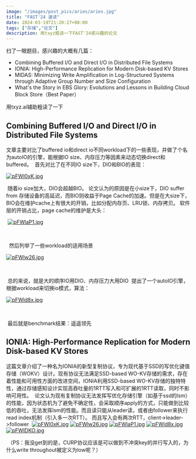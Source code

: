 ```yaml
---
image: "/images/post_pics/aries/aries.jpg"
title: "FAST'24 速读"
date: 2024-03-19T21:20:27+08:00
tags: ["存储","论文"]
description: 用txyz粗读一下FAST'24感兴趣的论文
---
```



扫了一眼题目，感兴趣的大概有几篇：
- Combining Buffered I/O and Direct I/O in Distributed File Systems
- IONIA: High-Performance Replication for Modern Disk-based KV Stores
- MIDAS: Minimizing Write Amplification in Log-Structured Systems through Adaptive Group Number and Size Configuration
- What's the Story in EBS Glory: Evolutions and Lessons in Building Cloud Block Store（Best Paper）

用txyz.ai辅助粗读了一下
﻿
## Combining Buffered I/O and Direct I/O in Distributed File Systems
文章主要对比了buffered io和direct io不同workload下的一些表现，并做了个名为autoIO的引擎，能根据IO size、内存压力等因素来动态切换direct和buffered。
﻿
首先对比了在不同IO size下，DIO和BIO的表现：
﻿

﻿[![pFWl0xK.jpg](https://s21.ax1x.com/2024/03/19/pFWl0xK.jpg)](https://imgse.com/i/pFWl0xK)

﻿
随着io size加大，DIO会超越BIO。
论文认为的原因是在小size下，DIO suffer from 存储设备的高延迟，而BIO则收益于Page Cache的加速。但是在大size下，BIO会在维护cache上有很大的开销，比如分配内存页、LRU锁、内存拷贝。
﻿
软件层的开销占比，page cache的维护是大头：

﻿ [![pFWlaP1.jpg](https://s21.ax1x.com/2024/03/19/pFWlaP1.jpg)](https://imgse.com/i/pFWlaP1)

﻿

﻿
﻿
然后列举了一些workload的适用场景

﻿[![pFWlw26.jpg](https://s21.ax1x.com/2024/03/19/pFWlw26.jpg)](https://imgse.com/i/pFWlw26)

﻿

﻿
总的来说，就是大的顺序IO用DIO、内存压力大用DIO
﻿
提出了一个autoIO引擎，根据workload来切换io模式，算法：

[![pFWld8x.jpg](https://s21.ax1x.com/2024/03/19/pFWld8x.jpg)](https://imgse.com/i/pFWld8x)

﻿

﻿
最后就是benchmark结果：遥遥领先
﻿
## IONIA: High-Performance Replication for Modern Disk-based KV Stores
这篇文章介绍了一种名为IONIA的新型复制协议，专为现代基于SSD的写优化键值存储（WOKV）设计。现有协议无法满足SSD-based WO-KV存储的需求，存在着性能和可用性方面的改进空间，IONIA利用SSD-based WO-KV存储的独特特性，通过存储感知设计实现高吞吐量的1RTT写入和可扩展的1RTT读取，同时不影响可用性。
﻿
论文认为现有复制协议无法发挥写优化存储引擎（如基于ssd的lsm）的性能，因为状态机为了避免不确定性，会采取顺序apply的方式，只能做到比较低的吞吐，无法发挥lsm的性能。而且读只能从leader读，或者由follower来执行read index机制（引入多一次RTT）。
而且写入会有两次RTT，client->leader->follower
﻿
﻿[![pFWl0xK.jpg](https://s21.ax1x.com/2024/03/19/pFWl0xK.jpg)](https://imgse.com/i/pFWl0xK)
 [![pFWlw26.jpg](https://s21.ax1x.com/2024/03/19/pFWlw26.jpg)](https://imgse.com/i/pFWlw26)
 [![pFWlaP1.jpg](https://s21.ax1x.com/2024/03/19/pFWlaP1.jpg)](https://imgse.com/i/pFWlaP1)
 [![pFWld8x.jpg](https://s21.ax1x.com/2024/03/19/pFWld8x.jpg)](https://imgse.com/i/pFWld8x)
 [![pFWlDKO.jpg](https://s21.ax1x.com/2024/03/19/pFWlDKO.jpg)](https://imgse.com/i/pFWlDKO)
﻿

﻿
（PS：我没get到的是，CURP协议应该是可以做到不冲突key的并行写入的，为什么write throughout被定义为low呢？）
